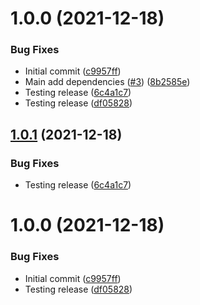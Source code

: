 # 1.0.0 (2021-12-18)


### Bug Fixes

* Initial commit ([c9957ff](https://github.com/swarm-io/release-config-actions/commit/c9957ff46056d87b73d298986954bd63784534a5))
* Main add dependencies ([#3](https://github.com/swarm-io/release-config-actions/issues/3)) ([8b2585e](https://github.com/swarm-io/release-config-actions/commit/8b2585e70630fc827af57fffc3f65493c3bf6ced))
* Testing release ([6c4a1c7](https://github.com/swarm-io/release-config-actions/commit/6c4a1c7ec431ea3ea0d95a361f4a7ab1f8f2d369))
* Testing release ([df05828](https://github.com/swarm-io/release-config-actions/commit/df05828261bf4bd60ab0d8321ae5cd771f72b0d7))

## [1.0.1](https://github.com/swarm-io/release-config-actions/compare/v1.0.0...v1.0.1) (2021-12-18)


### Bug Fixes

* Testing release ([6c4a1c7](https://github.com/swarm-io/release-config-actions/commit/6c4a1c7ec431ea3ea0d95a361f4a7ab1f8f2d369))

# 1.0.0 (2021-12-18)


### Bug Fixes

* Initial commit ([c9957ff](https://github.com/swarm-io/release-config-actions/commit/c9957ff46056d87b73d298986954bd63784534a5))
* Testing release ([df05828](https://github.com/swarm-io/release-config-actions/commit/df05828261bf4bd60ab0d8321ae5cd771f72b0d7))
